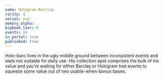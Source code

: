 ```yaml
---
name: Hologram Barclay
rarity: 4
series: voy
memory_alpha:
bigbook_tier: 9
events: 14
in_portal: true
published: true
---
```


Holo-barc lives in the ugly middle ground between inconsistent events and stats not suitable for daily use. His collection spot comprises the bulk of his value and you’re waiting for either Barclay or Hologram trait events to squeeze some value out of two usable-when-bonus bases.
